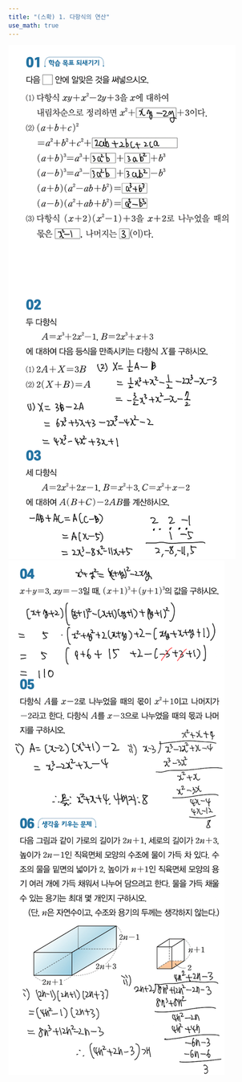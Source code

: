 ```yaml
---
title: "(스확) 1. 다항식의 연산"
use_math: true
---
```


<img src="/assets/Pasted%20image%2020250303004722.png" />

<img src="/assets/Pasted%20image%2020250303004914.png"/>